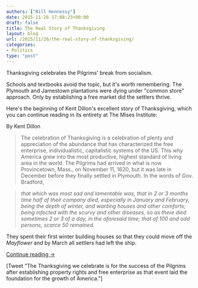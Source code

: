 ```yaml
---
authors: ["Bill Hennessy"]
date: 2015-11-26 17:08:23+00:00
draft: false
title: The Real Story of Thanksgiving
layout: blog
url: /2015/11/26/the-real-story-of-thanksgiving/
categories:
- Politics
type: "post"
---
```


Thanksgiving celebrates the Pilgrims' break from socialism.

Schools and textbooks avoid the topic, but it's worth remembering. The Plymouth and Jamestown plantations were dying under "common store" approach. Only by establishing a free market did the settlers thrive.

Here's the beginning of Kent Dillon's excellent story of Thanksgiving, which you can continue reading in its entirety at The Mises Institute:

By Kent Dillon



> The celebration of Thanksgiving is a celebration of plenty and appreciation of the abundance that has characterized the free enterprise, individualistic, capitalistic systems of the US. This why America grew into the most productive, highest standard of living area in the world. The Pilgrims had arrived in what is now Provincetown, Mass., on November 11, 1620, but it was late in December before they finally settled in Plymouth. In the words of Gov. Bradford,

> 
> _that which was most sad and lamentable was, that in 2 or 3 months time half of their company died, especially in January and February, being the depth of winter, and wanting houses and other comforts; being infected with the scurvy and other diseases, so as there died sometimes 2 or 3 of a day, in the aforesaid time; that of 100 and odd persons, scarce 50 remained._
> 
> 
They spent their first winter building houses so that they could move off the _Mayflower_ and by March all settlers had left the ship.

[Continue reading →](https://mises.org/library/thanksgiving-celebration-free-enterprise)



[Tweet "The Thanksgiving we celebrate is for the success of the Pilgrims after establishing property rights and free enterprise as that event laid the foundation for the growth of America."]
